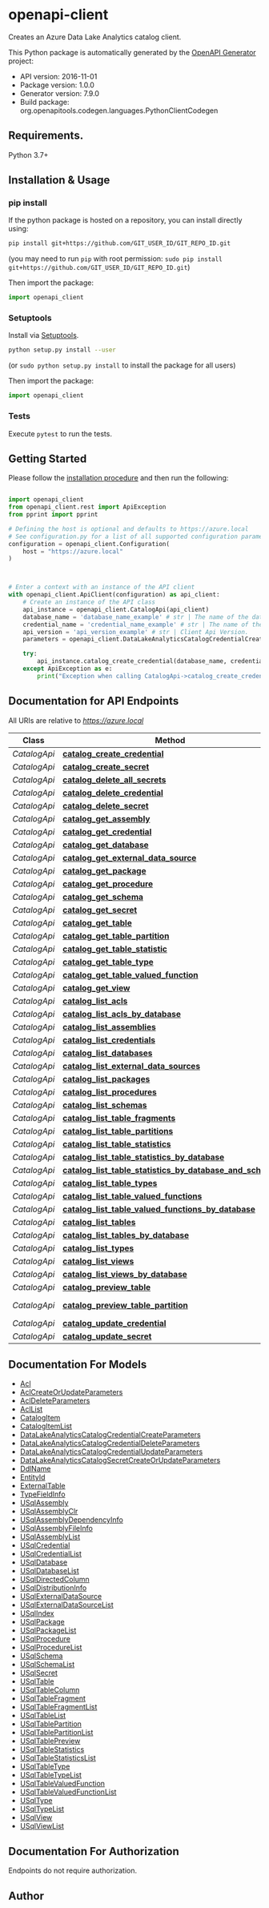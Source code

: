 # openapi-client
Creates an Azure Data Lake Analytics catalog client.

This Python package is automatically generated by the [OpenAPI Generator](https://openapi-generator.tech) project:

- API version: 2016-11-01
- Package version: 1.0.0
- Generator version: 7.9.0
- Build package: org.openapitools.codegen.languages.PythonClientCodegen

## Requirements.

Python 3.7+

## Installation & Usage
### pip install

If the python package is hosted on a repository, you can install directly using:

```sh
pip install git+https://github.com/GIT_USER_ID/GIT_REPO_ID.git
```
(you may need to run `pip` with root permission: `sudo pip install git+https://github.com/GIT_USER_ID/GIT_REPO_ID.git`)

Then import the package:
```python
import openapi_client
```

### Setuptools

Install via [Setuptools](http://pypi.python.org/pypi/setuptools).

```sh
python setup.py install --user
```
(or `sudo python setup.py install` to install the package for all users)

Then import the package:
```python
import openapi_client
```

### Tests

Execute `pytest` to run the tests.

## Getting Started

Please follow the [installation procedure](#installation--usage) and then run the following:

```python

import openapi_client
from openapi_client.rest import ApiException
from pprint import pprint

# Defining the host is optional and defaults to https://azure.local
# See configuration.py for a list of all supported configuration parameters.
configuration = openapi_client.Configuration(
    host = "https://azure.local"
)



# Enter a context with an instance of the API client
with openapi_client.ApiClient(configuration) as api_client:
    # Create an instance of the API class
    api_instance = openapi_client.CatalogApi(api_client)
    database_name = 'database_name_example' # str | The name of the database in which to create the credential. Note: This is NOT an external database name, but the name of an existing U-SQL database that should contain the new credential object.
    credential_name = 'credential_name_example' # str | The name of the credential.
    api_version = 'api_version_example' # str | Client Api Version.
    parameters = openapi_client.DataLakeAnalyticsCatalogCredentialCreateParameters() # DataLakeAnalyticsCatalogCredentialCreateParameters | The parameters required to create the credential (name and password)

    try:
        api_instance.catalog_create_credential(database_name, credential_name, api_version, parameters)
    except ApiException as e:
        print("Exception when calling CatalogApi->catalog_create_credential: %s\n" % e)

```

## Documentation for API Endpoints

All URIs are relative to *https://azure.local*

Class | Method | HTTP request | Description
------------ | ------------- | ------------- | -------------
*CatalogApi* | [**catalog_create_credential**](docs/CatalogApi.md#catalog_create_credential) | **PUT** /catalog/usql/databases/{databaseName}/credentials/{credentialName} | 
*CatalogApi* | [**catalog_create_secret**](docs/CatalogApi.md#catalog_create_secret) | **PUT** /catalog/usql/databases/{databaseName}/secrets/{secretName} | 
*CatalogApi* | [**catalog_delete_all_secrets**](docs/CatalogApi.md#catalog_delete_all_secrets) | **DELETE** /catalog/usql/databases/{databaseName}/secrets | 
*CatalogApi* | [**catalog_delete_credential**](docs/CatalogApi.md#catalog_delete_credential) | **POST** /catalog/usql/databases/{databaseName}/credentials/{credentialName} | 
*CatalogApi* | [**catalog_delete_secret**](docs/CatalogApi.md#catalog_delete_secret) | **DELETE** /catalog/usql/databases/{databaseName}/secrets/{secretName} | 
*CatalogApi* | [**catalog_get_assembly**](docs/CatalogApi.md#catalog_get_assembly) | **GET** /catalog/usql/databases/{databaseName}/assemblies/{assemblyName} | 
*CatalogApi* | [**catalog_get_credential**](docs/CatalogApi.md#catalog_get_credential) | **GET** /catalog/usql/databases/{databaseName}/credentials/{credentialName} | 
*CatalogApi* | [**catalog_get_database**](docs/CatalogApi.md#catalog_get_database) | **GET** /catalog/usql/databases/{databaseName} | 
*CatalogApi* | [**catalog_get_external_data_source**](docs/CatalogApi.md#catalog_get_external_data_source) | **GET** /catalog/usql/databases/{databaseName}/externaldatasources/{externalDataSourceName} | 
*CatalogApi* | [**catalog_get_package**](docs/CatalogApi.md#catalog_get_package) | **GET** /catalog/usql/databases/{databaseName}/schemas/{schemaName}/packages/{packageName} | 
*CatalogApi* | [**catalog_get_procedure**](docs/CatalogApi.md#catalog_get_procedure) | **GET** /catalog/usql/databases/{databaseName}/schemas/{schemaName}/procedures/{procedureName} | 
*CatalogApi* | [**catalog_get_schema**](docs/CatalogApi.md#catalog_get_schema) | **GET** /catalog/usql/databases/{databaseName}/schemas/{schemaName} | 
*CatalogApi* | [**catalog_get_secret**](docs/CatalogApi.md#catalog_get_secret) | **GET** /catalog/usql/databases/{databaseName}/secrets/{secretName} | 
*CatalogApi* | [**catalog_get_table**](docs/CatalogApi.md#catalog_get_table) | **GET** /catalog/usql/databases/{databaseName}/schemas/{schemaName}/tables/{tableName} | 
*CatalogApi* | [**catalog_get_table_partition**](docs/CatalogApi.md#catalog_get_table_partition) | **GET** /catalog/usql/databases/{databaseName}/schemas/{schemaName}/tables/{tableName}/partitions/{partitionName} | 
*CatalogApi* | [**catalog_get_table_statistic**](docs/CatalogApi.md#catalog_get_table_statistic) | **GET** /catalog/usql/databases/{databaseName}/schemas/{schemaName}/tables/{tableName}/statistics/{statisticsName} | 
*CatalogApi* | [**catalog_get_table_type**](docs/CatalogApi.md#catalog_get_table_type) | **GET** /catalog/usql/databases/{databaseName}/schemas/{schemaName}/tabletypes/{tableTypeName} | 
*CatalogApi* | [**catalog_get_table_valued_function**](docs/CatalogApi.md#catalog_get_table_valued_function) | **GET** /catalog/usql/databases/{databaseName}/schemas/{schemaName}/tablevaluedfunctions/{tableValuedFunctionName} | 
*CatalogApi* | [**catalog_get_view**](docs/CatalogApi.md#catalog_get_view) | **GET** /catalog/usql/databases/{databaseName}/schemas/{schemaName}/views/{viewName} | 
*CatalogApi* | [**catalog_list_acls**](docs/CatalogApi.md#catalog_list_acls) | **GET** /catalog/usql/acl | 
*CatalogApi* | [**catalog_list_acls_by_database**](docs/CatalogApi.md#catalog_list_acls_by_database) | **GET** /catalog/usql/databases/{databaseName}/acl | 
*CatalogApi* | [**catalog_list_assemblies**](docs/CatalogApi.md#catalog_list_assemblies) | **GET** /catalog/usql/databases/{databaseName}/assemblies | 
*CatalogApi* | [**catalog_list_credentials**](docs/CatalogApi.md#catalog_list_credentials) | **GET** /catalog/usql/databases/{databaseName}/credentials | 
*CatalogApi* | [**catalog_list_databases**](docs/CatalogApi.md#catalog_list_databases) | **GET** /catalog/usql/databases | 
*CatalogApi* | [**catalog_list_external_data_sources**](docs/CatalogApi.md#catalog_list_external_data_sources) | **GET** /catalog/usql/databases/{databaseName}/externaldatasources | 
*CatalogApi* | [**catalog_list_packages**](docs/CatalogApi.md#catalog_list_packages) | **GET** /catalog/usql/databases/{databaseName}/schemas/{schemaName}/packages | 
*CatalogApi* | [**catalog_list_procedures**](docs/CatalogApi.md#catalog_list_procedures) | **GET** /catalog/usql/databases/{databaseName}/schemas/{schemaName}/procedures | 
*CatalogApi* | [**catalog_list_schemas**](docs/CatalogApi.md#catalog_list_schemas) | **GET** /catalog/usql/databases/{databaseName}/schemas | 
*CatalogApi* | [**catalog_list_table_fragments**](docs/CatalogApi.md#catalog_list_table_fragments) | **GET** /catalog/usql/databases/{databaseName}/schemas/{schemaName}/tables/{tableName}/tablefragments | 
*CatalogApi* | [**catalog_list_table_partitions**](docs/CatalogApi.md#catalog_list_table_partitions) | **GET** /catalog/usql/databases/{databaseName}/schemas/{schemaName}/tables/{tableName}/partitions | 
*CatalogApi* | [**catalog_list_table_statistics**](docs/CatalogApi.md#catalog_list_table_statistics) | **GET** /catalog/usql/databases/{databaseName}/schemas/{schemaName}/tables/{tableName}/statistics | 
*CatalogApi* | [**catalog_list_table_statistics_by_database**](docs/CatalogApi.md#catalog_list_table_statistics_by_database) | **GET** /catalog/usql/databases/{databaseName}/statistics | 
*CatalogApi* | [**catalog_list_table_statistics_by_database_and_schema**](docs/CatalogApi.md#catalog_list_table_statistics_by_database_and_schema) | **GET** /catalog/usql/databases/{databaseName}/schemas/{schemaName}/statistics | 
*CatalogApi* | [**catalog_list_table_types**](docs/CatalogApi.md#catalog_list_table_types) | **GET** /catalog/usql/databases/{databaseName}/schemas/{schemaName}/tabletypes | 
*CatalogApi* | [**catalog_list_table_valued_functions**](docs/CatalogApi.md#catalog_list_table_valued_functions) | **GET** /catalog/usql/databases/{databaseName}/schemas/{schemaName}/tablevaluedfunctions | 
*CatalogApi* | [**catalog_list_table_valued_functions_by_database**](docs/CatalogApi.md#catalog_list_table_valued_functions_by_database) | **GET** /catalog/usql/databases/{databaseName}/tablevaluedfunctions | 
*CatalogApi* | [**catalog_list_tables**](docs/CatalogApi.md#catalog_list_tables) | **GET** /catalog/usql/databases/{databaseName}/schemas/{schemaName}/tables | 
*CatalogApi* | [**catalog_list_tables_by_database**](docs/CatalogApi.md#catalog_list_tables_by_database) | **GET** /catalog/usql/databases/{databaseName}/tables | 
*CatalogApi* | [**catalog_list_types**](docs/CatalogApi.md#catalog_list_types) | **GET** /catalog/usql/databases/{databaseName}/schemas/{schemaName}/types | 
*CatalogApi* | [**catalog_list_views**](docs/CatalogApi.md#catalog_list_views) | **GET** /catalog/usql/databases/{databaseName}/schemas/{schemaName}/views | 
*CatalogApi* | [**catalog_list_views_by_database**](docs/CatalogApi.md#catalog_list_views_by_database) | **GET** /catalog/usql/databases/{databaseName}/views | 
*CatalogApi* | [**catalog_preview_table**](docs/CatalogApi.md#catalog_preview_table) | **GET** /catalog/usql/databases/{databaseName}/schemas/{schemaName}/tables/{tableName}/previewrows | 
*CatalogApi* | [**catalog_preview_table_partition**](docs/CatalogApi.md#catalog_preview_table_partition) | **GET** /catalog/usql/databases/{databaseName}/schemas/{schemaName}/tables/{tableName}/partitions/{partitionName}/previewrows | 
*CatalogApi* | [**catalog_update_credential**](docs/CatalogApi.md#catalog_update_credential) | **PATCH** /catalog/usql/databases/{databaseName}/credentials/{credentialName} | 
*CatalogApi* | [**catalog_update_secret**](docs/CatalogApi.md#catalog_update_secret) | **PATCH** /catalog/usql/databases/{databaseName}/secrets/{secretName} | 


## Documentation For Models

 - [Acl](docs/Acl.md)
 - [AclCreateOrUpdateParameters](docs/AclCreateOrUpdateParameters.md)
 - [AclDeleteParameters](docs/AclDeleteParameters.md)
 - [AclList](docs/AclList.md)
 - [CatalogItem](docs/CatalogItem.md)
 - [CatalogItemList](docs/CatalogItemList.md)
 - [DataLakeAnalyticsCatalogCredentialCreateParameters](docs/DataLakeAnalyticsCatalogCredentialCreateParameters.md)
 - [DataLakeAnalyticsCatalogCredentialDeleteParameters](docs/DataLakeAnalyticsCatalogCredentialDeleteParameters.md)
 - [DataLakeAnalyticsCatalogCredentialUpdateParameters](docs/DataLakeAnalyticsCatalogCredentialUpdateParameters.md)
 - [DataLakeAnalyticsCatalogSecretCreateOrUpdateParameters](docs/DataLakeAnalyticsCatalogSecretCreateOrUpdateParameters.md)
 - [DdlName](docs/DdlName.md)
 - [EntityId](docs/EntityId.md)
 - [ExternalTable](docs/ExternalTable.md)
 - [TypeFieldInfo](docs/TypeFieldInfo.md)
 - [USqlAssembly](docs/USqlAssembly.md)
 - [USqlAssemblyClr](docs/USqlAssemblyClr.md)
 - [USqlAssemblyDependencyInfo](docs/USqlAssemblyDependencyInfo.md)
 - [USqlAssemblyFileInfo](docs/USqlAssemblyFileInfo.md)
 - [USqlAssemblyList](docs/USqlAssemblyList.md)
 - [USqlCredential](docs/USqlCredential.md)
 - [USqlCredentialList](docs/USqlCredentialList.md)
 - [USqlDatabase](docs/USqlDatabase.md)
 - [USqlDatabaseList](docs/USqlDatabaseList.md)
 - [USqlDirectedColumn](docs/USqlDirectedColumn.md)
 - [USqlDistributionInfo](docs/USqlDistributionInfo.md)
 - [USqlExternalDataSource](docs/USqlExternalDataSource.md)
 - [USqlExternalDataSourceList](docs/USqlExternalDataSourceList.md)
 - [USqlIndex](docs/USqlIndex.md)
 - [USqlPackage](docs/USqlPackage.md)
 - [USqlPackageList](docs/USqlPackageList.md)
 - [USqlProcedure](docs/USqlProcedure.md)
 - [USqlProcedureList](docs/USqlProcedureList.md)
 - [USqlSchema](docs/USqlSchema.md)
 - [USqlSchemaList](docs/USqlSchemaList.md)
 - [USqlSecret](docs/USqlSecret.md)
 - [USqlTable](docs/USqlTable.md)
 - [USqlTableColumn](docs/USqlTableColumn.md)
 - [USqlTableFragment](docs/USqlTableFragment.md)
 - [USqlTableFragmentList](docs/USqlTableFragmentList.md)
 - [USqlTableList](docs/USqlTableList.md)
 - [USqlTablePartition](docs/USqlTablePartition.md)
 - [USqlTablePartitionList](docs/USqlTablePartitionList.md)
 - [USqlTablePreview](docs/USqlTablePreview.md)
 - [USqlTableStatistics](docs/USqlTableStatistics.md)
 - [USqlTableStatisticsList](docs/USqlTableStatisticsList.md)
 - [USqlTableType](docs/USqlTableType.md)
 - [USqlTableTypeList](docs/USqlTableTypeList.md)
 - [USqlTableValuedFunction](docs/USqlTableValuedFunction.md)
 - [USqlTableValuedFunctionList](docs/USqlTableValuedFunctionList.md)
 - [USqlType](docs/USqlType.md)
 - [USqlTypeList](docs/USqlTypeList.md)
 - [USqlView](docs/USqlView.md)
 - [USqlViewList](docs/USqlViewList.md)


<a id="documentation-for-authorization"></a>
## Documentation For Authorization

Endpoints do not require authorization.


## Author




